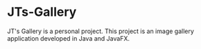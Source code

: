 # JTs-Gallery
JT's Gallery is a personal project. This project is an image gallery application developed in Java and JavaFX.
